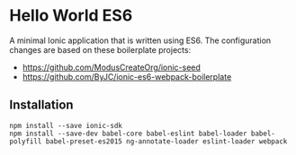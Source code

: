 # Hello World ES6

A minimal Ionic application that is written using ES6. The configuration changes are based on these boilerplate projects:

- https://github.com/ModusCreateOrg/ionic-seed
- https://github.com/ByJC/ionic-es6-webpack-boilerplate

## Installation

```
npm install --save ionic-sdk
npm install --save-dev babel-core babel-eslint babel-loader babel-polyfill babel-preset-es2015 ng-annotate-loader eslint-loader webpack
```
